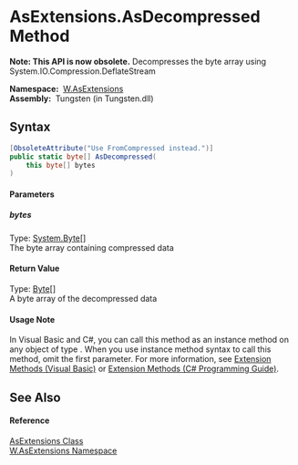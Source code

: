 AsExtensions.AsDecompressed Method
==================================
   

**Note: This API is now obsolete.**
Decompresses the byte array using System.IO.Compression.DeflateStream

  **Namespace:**  [W.AsExtensions][1]  
  **Assembly:**  Tungsten (in Tungsten.dll)

Syntax
------

```csharp
[ObsoleteAttribute("Use FromCompressed instead.")]
public static byte[] AsDecompressed(
	this byte[] bytes
)
```

#### Parameters

##### *bytes*
Type: [System.Byte][2][]  
The byte array containing compressed data

#### Return Value
Type: [Byte][2][]  
A byte array of the decompressed data
#### Usage Note
In Visual Basic and C#, you can call this method as an instance method on any object of type . When you use instance method syntax to call this method, omit the first parameter. For more information, see [Extension Methods (Visual Basic)][3] or [Extension Methods (C# Programming Guide)][4].

See Also
--------

#### Reference
[AsExtensions Class][5]  
[W.AsExtensions Namespace][1]  

[1]: ../README.md
[2]: http://msdn.microsoft.com/en-us/library/yyb1w04y
[3]: http://msdn.microsoft.com/en-us/library/bb384936.aspx
[4]: http://msdn.microsoft.com/en-us/library/bb383977.aspx
[5]: README.md